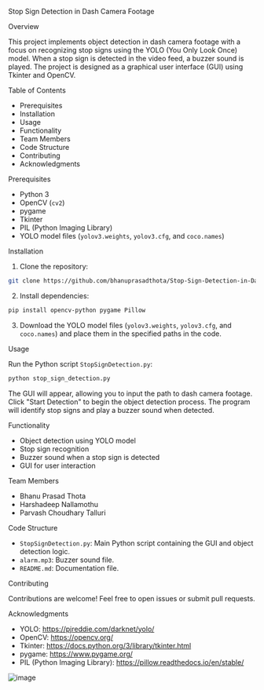 
Stop Sign Detection in Dash Camera Footage

Overview

This project implements object detection in dash camera footage with a focus on recognizing stop signs using the YOLO (You Only Look Once) model. When a stop sign is detected in the video feed, a buzzer sound is played. The project is designed as a graphical user interface (GUI) using Tkinter and OpenCV.

Table of Contents

- Prerequisites
- Installation
- Usage
- Functionality
- Team Members
- Code Structure
- Contributing
- Acknowledgments

Prerequisites

- Python 3
- OpenCV (`cv2`)
- pygame
- Tkinter
- PIL (Python Imaging Library)
- YOLO model files (`yolov3.weights`, `yolov3.cfg`, and `coco.names`)

Installation

1. Clone the repository:

```bash
git clone https://github.com/bhanuprasadthota/Stop-Sign-Detection-in-Dash-Camera-Footage.git
```

2. Install dependencies:

```bash
pip install opencv-python pygame Pillow
```

3. Download the YOLO model files (`yolov3.weights`, `yolov3.cfg`, and `coco.names`) and place them in the specified paths in the code.

Usage

Run the Python script `StopSignDetection.py`:

```bash
python stop_sign_detection.py
```

The GUI will appear, allowing you to input the path to dash camera footage. Click "Start Detection" to begin the object detection process. The program will identify stop signs and play a buzzer sound when detected.

Functionality

- Object detection using YOLO model
- Stop sign recognition
- Buzzer sound when a stop sign is detected
- GUI for user interaction

Team Members

- Bhanu Prasad Thota 
- Harshadeep Nallamothu 
- Parvash Choudhary Talluri 

Code Structure

- `StopSignDetection.py`: Main Python script containing the GUI and object detection logic.
- `alarm.mp3`: Buzzer sound file.
- `README.md`: Documentation file.

Contributing

Contributions are welcome! Feel free to open issues or submit pull requests.

Acknowledgments

- YOLO: https://pjreddie.com/darknet/yolo/
- OpenCV: https://opencv.org/
- Tkinter: https://docs.python.org/3/library/tkinter.html
- pygame: https://www.pygame.org/
- PIL (Python Imaging Library): https://pillow.readthedocs.io/en/stable/


![image](https://github.com/bhanuprasadthota/Stop-Sign-Detection-in-Dash-Camera-Footage/assets/108273338/1f8358b4-73aa-4d35-8e2d-6656c96d0732)
